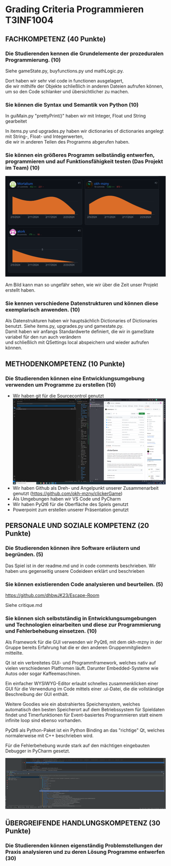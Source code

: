# Grading Criteria Programmieren T3INF1004

## FACHKOMPETENZ (40 Punkte)

### Die Studierenden kennen die Grundelemente der prozeduralen Programmierung. (10)
Siehe gameState.py, buyfunctions.py und mathLogic.py. <br>

Dort haben wir sehr viel code in functionen ausgelagert, <br>
die wir mithilfe der Objekte schließlich in anderen Dateien aufrufen können, <br>
um so den Code schlanker und übersichtlicher zu machen.

### Sie können die Syntax und Semantik von Python (10)

In guiMain.py "prettyPrint()" haben wir mit Integer, Float und String gearbeitet<br>

In items.py und upgrades.py haben wir dictionaries of dictionaries angelegt mit String-, Float- und Integerwerten, <br>
die wir in anderen Teilen des Programms abgerufen haben.

### Sie können ein größeres Programm selbständig entwerfen, programmieren und auf Funktionsfähigkeit testen (Das Projekt im Team) (10)

![Figure 1](docs/res/Commithistory.png)

Am Bild kann man so ungefähr sehen, wie wir über die Zeit unser Projekt erstellt haben.

### Sie kennen verschiedene Datenstrukturen und können diese exemplarisch anwenden. (10)

Als Datenstrukturen haben wir hauptsächlich Dictionaries of Dictionaries benutzt. Siehe items.py, upgrades.py und gamestate.py.<br>
Damit haben wir anfangs Standardwerte definiert, die wir in gameState variabel für den run auch verändern <br>
und schließlich mit QSettings local abspeichern und wieder aufrufen können.<br>

## METHODENKOMPETENZ (10 Punkte)

### Die Studierenden können eine Entwicklungsumgebung verwenden um Programme zu erstellen (10)

- Wir haben git für die Sourcecontrol genutzt
![Figure 2](docs/res/Kompetenz.PNG)
- Wir haben Github als Dreh- und Angelpunkt unserer Zusammenarbeit genutzt (https://github.com/okh-mzny/clickerGame)
- Als Umgebungen haben wir VS Code und PyCharm
- Wir haben PyQt6 für die Oberfläche des Spiels genutzt
- Powerpoint zum erstellen unserer Präsentation genutzt

## PERSONALE UND SOZIALE KOMPETENZ (20 Punkte)

### Die Studierenden können ihre Software erläutern und begründen. (5)

Das Spiel ist in der readme.md und in code comments beschrieben.
Wir haben uns gegenseitig unsere Codeideen erklärt und beschrieben

### Sie können existierenden Code analysieren und beurteilen. (5)

https://github.com/dhbwJK23/Escape-Room

Siehe critique.md

### Sie können sich selbstständig in Entwicklungsumgebungen und Technologien einarbeiten und diese zur Programmierung und Fehlerbehebung einsetzen. (10)

Als Framework für die GUI verwenden wir PyQt6, mit dem okh-mzny in der Gruppe bereits Erfahrung hat die er den anderen Gruppenmitgliedern mitteilte.

Qt ist ein verbreitetes GUI- und Programmframework, welches nativ auf vielen verschiedenen Platformen läuft. Darunter Embedded-Systeme wie Autos oder sogar Kaffeemaschinen.

Ein einfacher WYSIWYG-Editor erlaubt schnelles zusammenklicken einer GUI für die Verwendung im Code mittels einer .ui-Datei, die die vollständige Beschreibung der GUI enthält.

Weitere Goodies wie ein abstrahiertes Speichersystem, welches automatisch den besten Speicherort auf dem Betriebssystem für Spieldaten findet und Timerfunktionen für Event-basiertes Programmieren statt einem infinite loop sind ebenso vorhanden.

PyQt6 als Python-Paket ist ein Python Binding an das "richtige" Qt, welches normalerweise mit C++ beschrieben wird.

Für die Fehlerbehebung wurde stark auf den mächtigen eingebauten Debugger in PyCharm gesetzt.

![Figure 3](docs/res/pycharm64_wPSIsnicil.png)

## ÜBERGREIFENDE HANDLUNGSKOMPETENZ (30 Punkte)

### Die Studierenden können eigenständig Problemstellungen der Praxis analysieren und zu deren Lösung Programme entwerfen (30)

